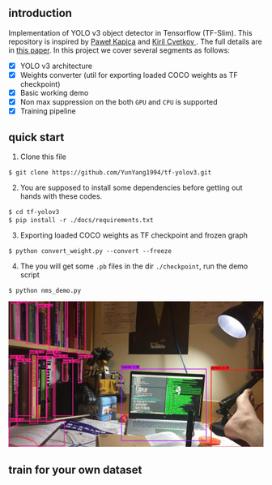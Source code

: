 ## introduction

Implementation of YOLO v3 object detector in Tensorflow (TF-Slim). This repository  is inspired by [Paweł Kapica](https://github.com/mystic123) and [Kiril Cvetkov
](https://github.com/kirilcvetkov92). The full details are in [this paper](https://pjreddie.com/media/files/papers/YOLOv3.pdf).  In this project we cover several segments as follows:<br>
- [x] YOLO v3 architecture
- [x] Weights converter (util for exporting loaded COCO weights as TF checkpoint)
- [x] Basic working demo
- [x] Non max suppression on the both `GPU` and `CPU` is supported
- [x] Training pipeline

## quick start
1. Clone this file
```bashrc
$ git clone https://github.com/YunYang1994/tf-yolov3.git
```
2.  You are supposed  to install some dependencies before getting out hands with these codes.
```bashrc
$ cd tf-yolov3
$ pip install -r ./docs/requirements.txt
```
3. Exporting loaded COCO weights as TF checkpoint and frozen graph
```bashrc
$ python convert_weight.py --convert --freeze
```
4. The you will get some `.pb` files in the dir `./checkpoint`,  run the demo script
```bashrc
$ python nms_demo.py
```
![image](./docs/images/611_result.jpg)
## train for your own dataset
